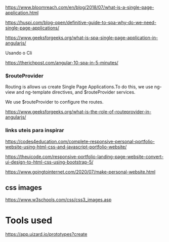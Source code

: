 https://www.bloomreach.com/en/blog/2018/07/what-is-a-single-page-application.html

https://huspi.com/blog-open/definitive-guide-to-spa-why-do-we-need-single-page-applications/

https://www.geeksforgeeks.org/what-is-spa-single-page-application-in-angularjs/

Usando o Cli

https://therichpost.com/angular-10-spa-in-5-minutes/

### $routeProvider

Routing is allows us create Single Page Applications.To do this, we use ng-view and ng-template directives, and $routeProvider services.

We use $routeProvider to configure the routes.

https://www.geeksforgeeks.org/what-is-the-role-of-routeprovider-in-angularjs/

### links uteis para inspirar

https://codes4education.com/complete-responsive-personal-portfolio-website-using-html-css-and-javascript-portfolio-website/

https://theuicode.com/responsive-portfolio-landing-page-website-convert-ui-design-to-html-css-using-bootstrap-5/

https://www.goingtointernet.com/2020/07/make-personal-website.html

## css images

https://www.w3schools.com/css/css3_images.asp

# Tools used

https://app.uizard.io/prototypes?create
